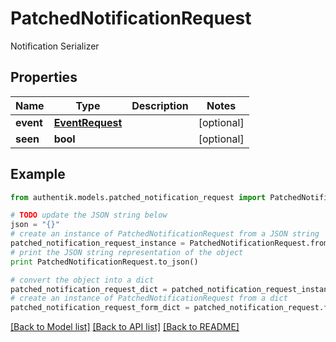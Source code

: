 # PatchedNotificationRequest

Notification Serializer

## Properties
Name | Type | Description | Notes
------------ | ------------- | ------------- | -------------
**event** | [**EventRequest**](EventRequest.md) |  | [optional] 
**seen** | **bool** |  | [optional] 

## Example

```python
from authentik.models.patched_notification_request import PatchedNotificationRequest

# TODO update the JSON string below
json = "{}"
# create an instance of PatchedNotificationRequest from a JSON string
patched_notification_request_instance = PatchedNotificationRequest.from_json(json)
# print the JSON string representation of the object
print PatchedNotificationRequest.to_json()

# convert the object into a dict
patched_notification_request_dict = patched_notification_request_instance.to_dict()
# create an instance of PatchedNotificationRequest from a dict
patched_notification_request_form_dict = patched_notification_request.from_dict(patched_notification_request_dict)
```
[[Back to Model list]](../README.md#documentation-for-models) [[Back to API list]](../README.md#documentation-for-api-endpoints) [[Back to README]](../README.md)


